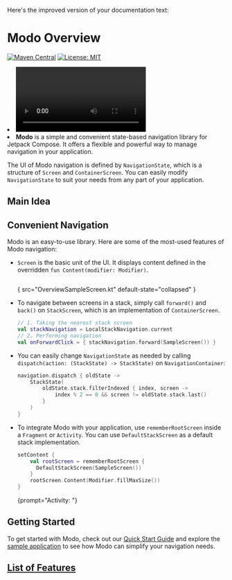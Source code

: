 Here's the improved version of your documentation text:

# Modo Overview

[![Maven Central](https://img.shields.io/maven-central/v/com.github.terrakok/modo-compose)](https://repo1.maven.org/maven2/com/github/terrakok)
[![License: MIT](https://img.shields.io/badge/License-MIT-yellow.svg)](https://opensource.org/licenses/MIT)

<list columns="2">
<li>
    <video src="../videos/modo_0.9.0_sample_overview.mp4" preview-src="../images/media/modo_0.9.0_sample_overview_preview.png" width="300" mini-player="true" />
</li>
<li>
    <b>Modo</b> is a simple and convenient state-based navigation library for Jetpack Compose. It offers a flexible and powerful way to manage navigation in your application.
    <p>
        The UI of Modo navigation is defined by <code>NavigationState</code>, which is a structure of <code>Screen</code>
        and <code>ContainerScreen</code>. You can easily modify <code>NavigationState</code> to suit your needs from any part of your application.
    </p>
</li>
</list>

## Main Idea

<include from="snippets.topic" element-id="navigation_is_a_graph"/>

## Convenient Navigation

Modo is an easy-to-use library. Here are some of the most-used features of Modo navigation:

* `Screen` is the basic unit of the UI. It displays content defined in the overridden `fun Content(modifier: Modifier)`.

  ```kotlin
  ```
  { src="OverviewSampleScreen.kt" default-state="collapsed" }

* To navigate between screens in a stack, simply call `forward()` and `back()` on `StackScreen`, which is an implementation of `ContainerScreen`.

  ```kotlin
  // 1. Taking the nearest stack screen
  val stackNavigation = LocalStackNavigation.current
  // 2. Performing navigation
  val onForwardClick = { stackNavigation.forward(SampleScreen()) }
  ```

* You can easily change `NavigationState` as needed by calling `dispatch(action: (StackState) -> StackState)` on `NavigationContainer`:

  ```kotlin
  navigation.dispatch { oldState ->
      StackState(
          oldState.stack.filterIndexed { index, screen ->
              index % 2 == 0 && screen != oldState.stack.last()
          }
      )
  }
  ```

* To integrate Modo with your application, use `rememberRootScreen` inside a `Fragment` or `Activity`. You can use `DefaultStackScreen` as a
  default stack implementation.

  ```kotlin
  setContent {
      val rootScreen = rememberRootScreen { 
        DefaultStackScreen(SampleScreen()) 
      }
      rootScreen.Content(Modifier.fillMaxSize())
  }
  ```
  {prompt="Activity: "}

## Getting Started

To get started with Modo, check out our [Quick Start Guide](QuickStartGuide.md) and explore
the [sample application](https://github.com/ikarenkov/Modo/tree/dev/sample) to see how Modo can simplify your navigation needs.

## [List of Features](Features.topic)